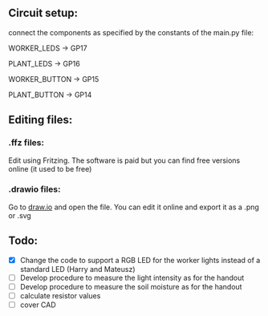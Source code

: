 ## Circuit setup:

connect the components as specified by the constants of the main.py file:

WORKER_LEDS -> GP17

PLANT_LEDS -> GP16

WORKER_BUTTON -> GP15

PLANT_BUTTON -> GP14

## Editing files:

### .ffz files:

Edit using Fritzing. The software is paid but you can find free versions online (it used to be free)

### .drawio files:

Go to [draw.io](https://app.diagrams.net/) and open the file. You can edit it online and export it as a .png or .svg

## Todo:

- [x] Change the code to support a RGB LED for the worker lights instead of a standard LED (Harry and Mateusz)
- [ ] Develop procedure to measure the light intensity as for the handout
- [ ] Develop procedure to measure the soil moisture as for the handout
- [ ] calculate resistor values
- [ ] cover CAD
